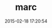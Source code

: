 ---
layout: post
title:  "marc"
repo:   "ruby-marc/ruby-marc"
date:   2015-02-18 17:20:54
gemurl: https://github.com/ruby-marc/ruby-marc/
---